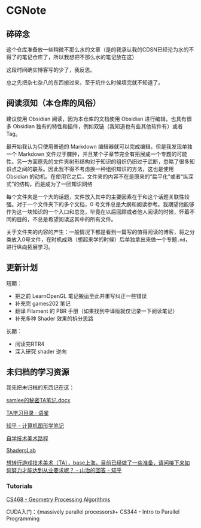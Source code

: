 # CGNote

## 碎碎念

这个仓库准备放一些稍微不那么水的文章（是的我承认我的CDSN已经沦为水的不得了的笔记仓库了，所以我想把不那么水的笔记放在这）

这段时间确实博客写的少了，我反思。

总之先把杂七杂八的东西搬过来，至于坑什么时候填完就不知道了。

## 阅读须知（本仓库的风俗）

建议使用 Obsidian 阅读，因为本仓库的文档使用 Obsidian 进行编辑，也具有很多 Obsidian 独有的特性和插件，例如双链（我知道也有些其他软件有）或者 Tag。

最开始我认为只使用普通的 Markdown 编辑器就可以完成编辑，但是我发现单独一个 Markdown 文件过于臃肿，并且某个子章节完全有拓展成一个专题的可能性。另一方面原先的文件夹树形结构对于知识的组织仍旧过于武断，忽略了很多知识点之间的联系。因此我不得不考虑换一种组织知识的方法，这也是使用 Obsidian 的动机。在使用它之后，文件夹的内容不在是原来的“扁平化”或者“纵深式”的结构，而是成为了一团知识网络

每个文件夹是一个大的话题，文件放入其中的主要因素在于和这个话题关联性较强。对于一个文件夹下的多个文档，0 号文件总是大纲和阅读参考。我期望他能够作为这一块知识的一个入口和总览，毕竟在以后回顾或者他人阅读的时候，怀着不同的目的，不总是希望阅读这其中的所有文件。

关于文件夹的内容的产生：一般情况下都是看到一篇写的值得阅读的博客，将之分类放入0号文件，在时机成熟（想起来学的时候）后单独拿出来做一个专题`.md`，进行纵向拓展学习。

## 更新计划

短期：

- 把之前 LearnOpenGL 笔记搬运至此并重写纠正一些错误
- 补充完 games202 笔记
- 翻译 Filament 的 PBR 手册（如果找到中译版就仅记录一下阅读笔记）
- 补充多种 Shader 效果的拆分思路

长期：

- 阅读完RTR4
- 深入研究 shader 逆向

## 未归档的学习资源

我先把未归档的东西记在这：

[samlee的秘密TA笔记.docx](https://www.kdocs.cn/l/cbSqBT9pOXH5)

[TA学习目录 · 语雀](https://www.yuque.com/faded-1bfel/ohdnsq/znk7wv)

[知乎 - 计算机图形学笔记](https://zhuanlan.zhihu.com/p/613853684)

[自学技术美术路程](https://zhuanlan.zhihu.com/p/541765170)

[ShadersLab](http://shaderslab.com/)

[想转行游戏技术美术（TA），base上海，目前已经做了一些准备，请问接下来如何努力才能达到从业要求呢？ - 山治的回答 - 知乎](https://www.zhihu.com/question/515586039/answer/2356931883)

### Tutorials

[CS468 -  Geometry Processing Algorithms](http://graphics.stanford.edu/courses/cs468-12-spring/)

CUDA入门：《massively parallel processors》+ CS344 - Intro to Parallel Programming